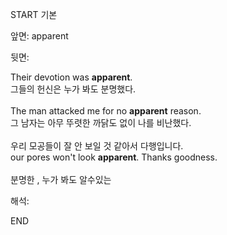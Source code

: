START
기본

앞면:
apparent


뒷면:
<div>Their devotion was <strong>apparent</strong>. </div><div><div>그들의 헌신은 누가 봐도 분명했다.<br><br><div>The man attacked me for no <strong>apparent</strong> reason. </div><div><div>그 남자는 아무 뚜렷한 까닭도 없이 나를 비난했다.<br><br><div><div>우리 모공들이 잘 안 보일 것 같아서 다행입니다.</div></div><div><div>our pores won't look <strong>apparent</strong>. Thanks goodness. <br><br>분명한 , 누가 봐도 알수있는</div></div></div></div></div></div>


해석:

END